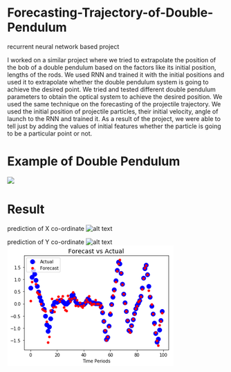 # Forecasting-Trajectory-of-Double-Pendulum
recurrent neural network based project

I worked on a similar project where we tried to extrapolate the position of the bob of a double pendulum based on the factors like its initial position, lengths of the rods. We used RNN and trained it with the initial positions and used it to extrapolate whether the double pendulum system is going to achieve the desired point. We tried and tested different double pendulum parameters to obtain the optical system to achieve the desired position.
We used the same technique on the forecasting of the projectile trajectory. We used the initial position of projectile particles, their initial velocity, angle of launch to the RNN and trained it. As a result of the project, we were able to tell just by adding the values of initial features whether the particle is going to be a particular point or not.    

# Example of Double Pendulum
![](https://upload.wikimedia.org/wikipedia/commons/6/65/Trajektorie_eines_Doppelpendels.gif)


# Result
prediction of X co-ordinate
![alt text](https://raw.githubusercontent.com/OmkarThawakar/Forecasting-Trajectory-of-Double-Pendulum/results/x2.png)

prediction of Y co-ordinate
![alt text](https://raw.githubusercontent.com/OmkarThawakar/Forecasting-Trajectory-of-Double-Pendulum/results/y2.png)
![Alt text](results/x2.png?raw=true "Title")
